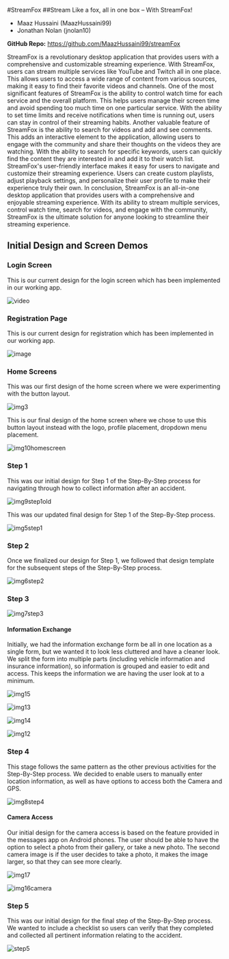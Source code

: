 #StreamFox
##Stream Like a fox, all in one box – With StreamFox!
 - Maaz Hussaini (MaazHussaini99) 
 - Jonathan Nolan (jnolan10)

**GitHub Repo:** https://github.com/MaazHussaini99/streamFox

StreamFox is a revolutionary desktop application that provides users with a comprehensive and customizable streaming experience. With StreamFox, users can stream multiple services like YouTube and Twitch all in one place. This allows users to access a wide range of content from various sources, making it easy to find their favorite videos and channels. One of the most significant features of StreamFox is the ability to control watch time for each service and the overall platform. This helps users manage their screen time and avoid spending too much time on one particular service. With the ability to set time limits and receive notifications when time is running out, users can stay in control of their streaming habits. Another valuable feature of StreamFox is the ability to search for videos and add and see comments. This adds an interactive element to the application, allowing users to engage with the community and share their thoughts on the videos they are watching. With the ability to search for specific keywords, users can quickly find the content they are interested in and add it to their watch list. StreamFox's user-friendly interface makes it easy for users to navigate and customize their streaming experience. Users can create custom playlists, adjust playback settings, and personalize their user profile to make their experience truly their own. In conclusion, StreamFox is an all-in-one desktop application that provides users with a comprehensive and enjoyable streaming experience. With its ability to stream multiple services, control watch time, search for videos, and engage with the community, StreamFox is the ultimate solution for anyone looking to streamline their streaming experience.

## Initial Design and Screen Demos

### Login Screen
This is our current design for the login screen which has been implemented in our working app.
  
![video](https://youtu.be/LfwH_uiNnqU)

### Registration Page
This is our current design for registration which has been implemented in our working app.

![image](https://user-images.githubusercontent.com/79105828/142341835-16ca9358-64c2-4852-9728-ce861f3b65c2.png)

### Home Screens
This was our first design of the home screen where we were experimenting with the button layout.

![img3](https://user-images.githubusercontent.com/79105828/142341917-43de6fa0-c6ef-4681-8d93-2f2df1922dd9.png)

This is our final design of the home screen where we chose to use this button layout instead with the logo, profile placement, dropdown menu placement.

![img10homescreen](https://user-images.githubusercontent.com/79105828/142341959-4134ea2c-d8cc-45aa-9a9e-177597ed2987.png)

### Step 1
This was our initial design for Step 1 of the Step-By-Step process for navigating through how to collect information after an accident.

![img9step1old](https://user-images.githubusercontent.com/79105828/142342081-f75240e8-d2ad-4e60-9771-f646b3b03931.png)

This was our updated final design for Step 1 of the Step-By-Step process.

![img5step1](https://user-images.githubusercontent.com/79105828/142342133-3f8cda5c-6d39-44be-9045-43e115c079a0.png)

### Step 2
Once we finalized our design for Step 1, we followed that design template for the subsequent steps of the Step-By-Step process.

![img6step2](https://user-images.githubusercontent.com/79105828/142342194-95a885a2-e585-4a4a-becc-e3b4638ba869.png)

### Step 3
![img7step3](https://user-images.githubusercontent.com/79105828/142342232-59592a4e-f46b-4447-8e0f-76c44520ad83.png)

#### Information Exchange
Initially, we had the information exchange form be all in one location as a single form, but we wanted it to look less cluttered and have a cleaner look. We split the form into multiple parts (including vehicle information and insurance information), so information is grouped and easier to edit and access. This keeps the information we are having the user look at to a minimum.

![img15](https://user-images.githubusercontent.com/79105828/142342873-a7be86fd-33e3-4195-985c-63e7e1bc4176.png)

![img13](https://user-images.githubusercontent.com/79105828/142342882-1e32fc9f-d9a6-4716-ba9f-2b7a38d29a19.png)

![img14](https://user-images.githubusercontent.com/79105828/142342960-b59ec724-9fb1-4609-8fbc-e96ad0060db3.png)

![img12](https://user-images.githubusercontent.com/79105828/142342890-7a0bcafd-c722-405c-aaf7-2aa3e67214b7.png)

### Step 4
This stage follows the same pattern as the other previous activities for the Step-By-Step process. We decided to enable users to manually enter location information, as well as have options to access both the Camera and GPS.

![img8step4](https://user-images.githubusercontent.com/79105828/142342264-8621c8c5-bdb8-4115-95f7-9ed2ced5a5ca.png)

#### Camera Access
Our initial design for the camera access is based on the feature provided in the messages app on Android phones. The user should be able to have the option to select a photo from their gallery, or take a new photo. The second camera image is if the user decides to take a photo, it makes the image larger, so that they can see more clearly.

![img17](https://user-images.githubusercontent.com/79105828/142342434-0a635477-7e63-441e-890e-23122bd24eb1.png)

![img16camera](https://user-images.githubusercontent.com/79105828/142342438-7abc9f20-5c4c-40b7-9a2f-8985e8fbfb44.png)

### Step 5
This was our initial design for the final step of the Step-By-Step process. We wanted to include a checklist so users can verify that they completed and collected all pertinent information relating to the accident.

![step5](https://user-images.githubusercontent.com/79105828/142342313-8af93b93-c782-41b1-afdc-4a6e6b85a6a5.png)

